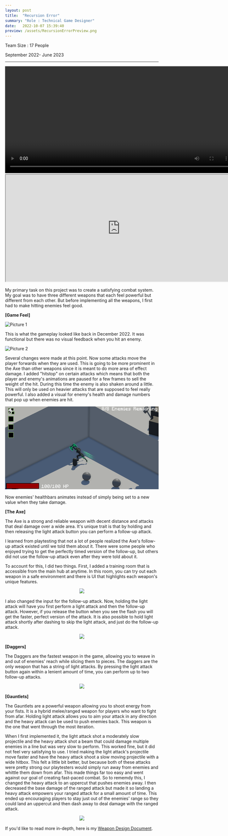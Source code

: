 ```yaml
---
layout: post
title:  "Recursion Error"
summary: "Role : Technical Game Designer"
date:   2022-10-07 15:39:40
preview: /assets/RecursionErrorPreview.png
---
```

Team Size : 17 People

September 2022- June 2023
____________________________________________________________________________________________________________________________________________________________________________________________________________________________

<video width="750" height="350" controls autoplay>
<source src="https://drive.google.com/file/d/1238jQUSVZXf9TBhuJ_e1uNQS4HfJS5Sp/preview" type="video/mp4">
Your browser does not support the video tag.
</video>

<iframe src="https://drive.google.com/file/d/1238jQUSVZXf9TBhuJ_e1uNQS4HfJS5Sp/preview?autoplay=1" width="750" height="350" allow="autoplay" allowfullscreen="allowfullscreen"></iframe>

My primary task on this project was to create a satisfying combat system. My goal was to have three different weapons that each feel powerful but different from each other. But before implementing all the weapons, I first had to make hitting enemies feel good.

**[Game Feel]**

![Picture 1](/assets/RecursionErrorGifs/OldGameplay.gif)

This is what the gameplay looked like back in December 2022. It was functional but there was no visual feedback when you hit an enemy. 

![Picture 2](/assets/RecursionErrorGifs/Hitstop&Shake.gif)

Several changes were made at this point. Now some attacks move the player forwards when they are used. This is going to be more prominent in the Axe than other weapons since it is meant to do more area of effect damage. I added "hitstop" on certain attacks which means that both the player and enemy's animations are paused for a few frames to sell the weight of the hit. During this time the enemy is also shaken around a little. This will only be used on heavier attacks that are supposed to feel really powerful. I also added a visual for enemy's health and damage numbers that pop up when enemies are hit.   

![Picture 3](/assets/RecursionErrorGifs/AnimatedHealthbars.gif)

Now enemies' healthbars animates instead of simply being set to a new value when they take damage. 


**[The Axe]**

The Axe is a strong and reliable weapon with decent distance and attacks that deal damage over a wide area. It's unique trait is that by holding and then releasing the light attack button you can perform a follow-up attack. 

I learned from playtesting that not a lot of people realized the Axe's follow-up attack existed until we told them about it. There were some people who enjoyed trying to get the perfectly timed version of the follow-up, but others did not use the follow-up attack even after they were told about it. 

To account for this, I did two things. First, I added a training room that is accessible from the main hub at anytime. In this room, you can try out each weapon in a safe environment and there is UI that highlights each weapon's unique features.

<p align="center">
  <img src="/assets/RecursionErrorGifs/TrainingRoom.gif">
</p>

I also changed the input for the follow-up attack. Now, holding the light attack will have you first perform a light attack and then the follow-up attack. However, if you release the button when you see the flash you will get the faster, perfect version of the attack. It is also possible to hold light attack shortly after dashing to skip the light attack, and just do the follow-up attack.

<p align="center">
  <img src="/assets/RecursionErrorGifs/FinalAxeGameplayV2.gif">
</p>

**[Daggers]**

The Daggers are the fastest weapon in the game, allowing you to weave in and out of enemies' reach while slicing them to pieces. The daggers are the only weapon that has a string of light attacks. By pressing the light attack button again within a lenient amount of time, you can perform up to two follow-up attacks.  

<p align="center">
  <img src="/assets/RecursionErrorGifs/FinalDaggersGameplayV2.gif">
</p>

**[Gauntlets]**

The Gauntlets are a powerful weapon allowing you to shoot energy from your fists. It is a hybrid melee/ranged weapon for players who want to fight from afar. Holding light attack allows you to aim your attack in any direction and the heavy attack can be used to push enemies back. This weapon is the one that went through the most iteration.

When I first implemented it, the light attack shot a moderately slow projectile and the heavy attack shot a beam that could damage multiple enemies in a line but was very slow to perform. This worked fine, but it did not feel very satisfying to use. I tried making the light attack's projectile move faster and have the heavy attack shoot a slow moving projectile with a wide hitbox. This felt a little bit better, but because both of these attacks were pretty strong our playtesters would simply run away from enemies and whittle them down from afar. This made things far too easy and went against our goal of creating fast-paced combat. So to rememdy this, I changed the heavy attack to an uppercut that pushes enemies away. I then decreased the base damage of the ranged attack but made it so landing a heavy attack empowers your ranged attack for a small amount of time. This ended up encouraging players to stay just out of the enemies' range so they could land an uppercut and then dash away to deal damage with the ranged attack.

<p align="center">
  <img src="/assets/RecursionErrorGifs/FinalGauntletsGameplayV2.gif">
</p>


If you'd like to read more in-depth, here is my <a href="https://docs.google.com/document/d/1bT9IFHqPR0wT22lfVg5XTb69fw_1GM0wqV9EgFpAeLM/edit?usp=sharing"> Weapon Design Document</a>.
